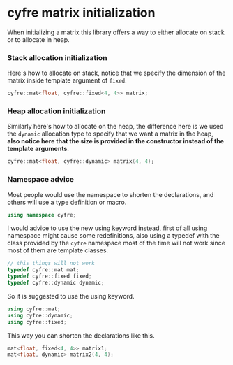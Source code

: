 # cyfre matrix initialization

When initializing a matrix this library offers a way to either allocate on stack or to allocate in heap.

### Stack allocation initialization

Here's how to allocate on stack, notice that we specify the dimension of the matrix inside template argument of `fixed`.

```c++
cyfre::mat<float, cyfre::fixed<4, 4>> matrix;
```

### Heap allocation initialization

Similarly here's how to allocate on the heap, the difference here is we used the `dynamic` allocation type to specify that we want a matrix in the heap, **also notice here that the size is provided in the constructor instead of the template arguments**.

```c++
cyfre::mat<float, cyfre::dynamic> matrix(4, 4);
```

### Namespace advice

Most people would use the namespace to shorten the declarations, and others will use a type definition or macro.

```c++
using namespace cyfre;
```

I would advice to use the new using keyword instead, first of all using namespace might cause some redefinitions, also using a typedef with the class provided by the `cyfre` namespace most of the time will not work since most of them are template classes.

```c++
// this things will not work
typedef cyfre::mat mat;
typedef cyfre::fixed fixed;
typedef cyfre::dynamic dynamic;
```

So it is suggested to use the using keyword.

```c++
using cyfre::mat;
using cyfre::dynamic;
using cyfre::fixed;
```

This way you can shorten the declarations like this.

```c++
mat<float, fixed<4, 4>> matrix1;
mat<float, dynamic> matrix2(4, 4);
``````